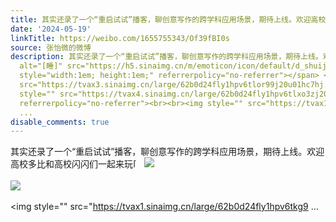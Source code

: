 ```yaml
---
title: 其实还录了一个“重启试试”播客，聊创意写作的跨学科应用场景，期待上线。欢迎高校多比和高校闪闪们一起来玩[睡] [图片][图片][图片]
date: '2024-05-19'
linkTitle: https://weibo.com/1655755343/Of39fBI0s
source: 张怡微的微博
description: 其实还录了一个“重启试试”播客，聊创意写作的跨学科应用场景，期待上线。欢迎高校多比和高校闪闪们一起来玩<span class="url-icon"><img
  alt="[睡]" src="https://h5.sinaimg.cn/m/emoticon/icon/default/d_shuijiao-4cb62c7d81.png"
  style="width:1em; height:1em;" referrerpolicy="no-referrer"></span> <img style=""
  src="https://tvax3.sinaimg.cn/large/62b0d24fly1hpv6tlor99j20u01hc7hj.jpg" referrerpolicy="no-referrer"><br><br><img
  style="" src="https://tvax4.sinaimg.cn/large/62b0d24fly1hpv6tlxo3zj20u0135tfy.jpg"
  referrerpolicy="no-referrer"><br><br><img style="" src="https://tvax1.sinaimg.cn/large/62b0d24fly1hpv6tkg9
  ...
disable_comments: true
---
```

其实还录了一个“重启试试”播客，聊创意写作的跨学科应用场景，期待上线。欢迎高校多比和高校闪闪们一起来玩<span class="url-icon"><img alt="[睡]" src="https://h5.sinaimg.cn/m/emoticon/icon/default/d_shuijiao-4cb62c7d81.png" style="width:1em; height:1em;" referrerpolicy="no-referrer"></span> <img style="" src="https://tvax3.sinaimg.cn/large/62b0d24fly1hpv6tlor99j20u01hc7hj.jpg" referrerpolicy="no-referrer"><br><br><img style="" src="https://tvax4.sinaimg.cn/large/62b0d24fly1hpv6tlxo3zj20u0135tfy.jpg" referrerpolicy="no-referrer"><br><br><img style="" src="https://tvax1.sinaimg.cn/large/62b0d24fly1hpv6tkg9 ...